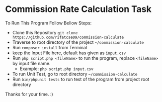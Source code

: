 # Commission Rate Calculation Task

To Run This Program Follow Bellow Steps:

- Clone this Repository `git clone https://github.com/rifatcse09/commission-calculate`
- Traverse to root directory of the project `~/commission-calculate`
- Run `composer install` from Terminal
- keep the Input File here, default has given as `input.csv`
- Run `php script.php <fileName>` to run the program, replace `<fileName>` by input file name.
  - Example: `php script.php input.csv`
- To run Unit Test, go to root directory `~/commission-calculate`
- Run `bin/phpunit tests` to run test of the program from project root directory

Thanks for your time. :)
